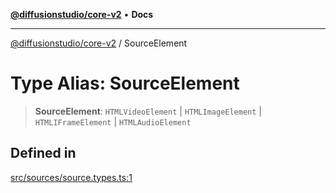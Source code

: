 [**@diffusionstudio/core-v2**](../README.md) • **Docs**

***

[@diffusionstudio/core-v2](../globals.md) / SourceElement

# Type Alias: SourceElement

> **SourceElement**: `HTMLVideoElement` \| `HTMLImageElement` \| `HTMLIFrameElement` \| `HTMLAudioElement`

## Defined in

[src/sources/source.types.ts:1](https://github.com/diffusionstudio/core-v2/blob/ce69ef92917fd6c7f2f6e872cf6c87954dee9b56/src/sources/source.types.ts#L1)
